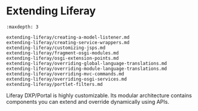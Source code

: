 # Extending Liferay

```{toctree}
:maxdepth: 3

extending-liferay/creating-a-model-listener.md
extending-liferay/creating-service-wrappers.md
extending-liferay/customizing-jsps.md
extending-liferay/fragment-osgi-modules.md
extending-liferay/osgi-extension-points.md
extending-liferay/overriding-global-language-translations.md
extending-liferay/overriding-module-language-translations.md
extending-liferay/overriding-mvc-commands.md
extending-liferay/overriding-osgi-services.md
extending-liferay/portlet-filters.md
```

Liferay DXP/Portal is highly customizable. Its modular architecture contains components you can extend and override dynamically using APIs.